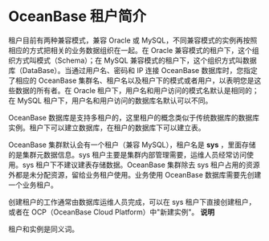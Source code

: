 OceanBase 租户简介 
===================================



租户目前有两种兼容模式，兼容 Oracle 或 MySQL，不同兼容模式的实例再按照相应的方式把相关的业务数据组织在一起。在 Oracle 兼容模式的租户下，这个组织方式叫模式（Schema）；在 MySQL 兼容模式的租户下，这个组织方式叫数据库（DataBase）。当通过用户名、密码和 IP 连接 OceanBase 数据库时，您指定了相应的 OceanBase 集群名、租户名以及租户下的模式或者用户，以表明您是这些数据的所有者。在 Oracle 租户下，用户名和用户访问的模式名默认是相同的；在 MySQL 租户下，用户名和用户访问的数据库名默认可以不同。

OceanBase 数据库是支持多租户的，这里租户的概念类似于传统数据库的数据库实例。租户下可以建立数据库，在租户的数据库下可以建立表。

OceanBase 集群默认会有一个租户（兼容 MySQL），租户名是 **sys** ，里面存储的是集群元数据信息。sys 租户主要是集群内部管理需要，运维人员经常访问使用。sys 租户下不建议建表存储数据。OceanBase 集群除去 sys 租户占用的资源外都是未分配资源，留给业务租户使用。业务使用 OceanBase 数据库需要先创建一个业务租户。

创建租户的工作通常由数据库运维人员完成，可以在 sys 租户下直接创建租户，或者在 OCP（OceanBase Cloud Platform）中"新建实例"。
**说明**



租户和实例是同义词。

